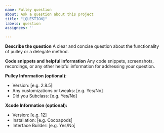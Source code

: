 ```yaml
---
name: Pulley question
about: Ask a question about this project
title: "[QUESTION]"
labels: question
assignees: ''

---
```


**Describe the question**
A clear and concise question about the functionality of pulley or a delegate method.

**Code snippets and helpful information**
Any code snippets, screenshots, recordings, or any other helpful information for addressing your question.

**Pulley Information (optional):**
 - Version: [e.g. 2.8.5]
 - Any customizations or tweaks: [e.g. Yes/No]
 - Did you Subclass: [e.g. Yes/No]

**Xcode Information (optional):**
 - Version: [e.g. 12]
 - Installation: [e.g. Cocoapods]
 - Interface Builder: [e.g. Yes/No]
